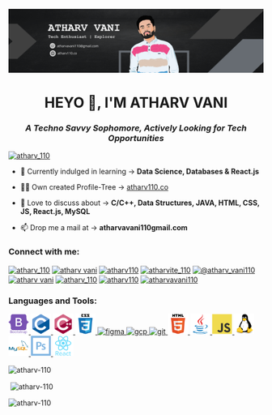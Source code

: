 <a href="https://atharv110.co/">![image](https://github.com/Atharv-110/Atharv-110/blob/main/image.png)</a>
<h1 align="center">HEYO 👋, I'M ATHARV VANI</h1>
<i><h3 align="center">A Techno Savvy Sophomore, Actively Looking for Tech Opportunities</h3></i>
<p align="left"> <a href="https://twitter.com/atharv_110" target="blank"><img src="https://img.shields.io/twitter/follow/atharv_110?logo=twitter&style=for-the-badge" alt="atharv_110" /></a> </p>

- 🌱 Currently indulged in learning -> **Data Science, Databases & React.js**

- 👨‍💻 Own created Profile-Tree -> [atharv110.co](atharv110.co)

- 💬 Love to discuss about -> **C/C++, Data Structures, JAVA, HTML, CSS, JS, React.js, MySQL**

- 📫 Drop me a mail at -> **atharvavani110gmail.com**

<h3 align="left">Connect with me:</h3>
<p align="left">
<a href="https://twitter.com/atharv_110" target="blank"><img align="center" src="https://raw.githubusercontent.com/rahuldkjain/github-profile-readme-generator/master/src/images/icons/Social/twitter.svg" alt="atharv_110" height="30" width="40" /></a>
<a href="https://linkedin.com/in/atharv vani" target="blank"><img align="center" src="https://raw.githubusercontent.com/rahuldkjain/github-profile-readme-generator/master/src/images/icons/Social/linked-in-alt.svg" alt="atharv vani" height="30" width="40" /></a>
<a href="https://codesandbox.com/atharv110" target="blank"><img align="center" src="https://raw.githubusercontent.com/rahuldkjain/github-profile-readme-generator/master/src/images/icons/Social/codesandbox.svg" alt="atharv110" height="30" width="40" /></a>
<a href="https://instagram.com/atharvite_110" target="blank"><img align="center" src="https://raw.githubusercontent.com/rahuldkjain/github-profile-readme-generator/master/src/images/icons/Social/instagram.svg" alt="atharvite_110" height="30" width="40" /></a>
<a href="https://medium.com/@atharv_vani110" target="blank"><img align="center" src="https://raw.githubusercontent.com/rahuldkjain/github-profile-readme-generator/master/src/images/icons/Social/medium.svg" alt="@atharv_vani110" height="30" width="40" /></a>
<a href="https://www.youtube.com/c/atharv vani" target="blank"><img align="center" src="https://raw.githubusercontent.com/rahuldkjain/github-profile-readme-generator/master/src/images/icons/Social/youtube.svg" alt="atharv vani" height="30" width="40" /></a>
<a href="https://www.codechef.com/users/atharv_110" target="blank"><img align="center" src="https://cdn.jsdelivr.net/npm/simple-icons@3.1.0/icons/codechef.svg" alt="atharv_110" height="30" width="40" /></a>
<a href="https://www.hackerrank.com/atharv110" target="blank"><img align="center" src="https://raw.githubusercontent.com/rahuldkjain/github-profile-readme-generator/master/src/images/icons/Social/hackerrank.svg" alt="atharv110" height="30" width="40" /></a>
<a href="https://auth.geeksforgeeks.org/user/atharvavani110" target="blank"><img align="center" src="https://raw.githubusercontent.com/rahuldkjain/github-profile-readme-generator/master/src/images/icons/Social/geeks-for-geeks.svg" alt="atharvavani110" height="30" width="40" /></a>
</p>

<h3 align="left">Languages and Tools:</h3>
<p align="left"> <a href="https://getbootstrap.com" target="_blank" rel="noreferrer"> <img src="https://raw.githubusercontent.com/devicons/devicon/master/icons/bootstrap/bootstrap-plain-wordmark.svg" alt="bootstrap" width="40" height="40"/> </a> <a href="https://www.cprogramming.com/" target="_blank" rel="noreferrer"> <img src="https://raw.githubusercontent.com/devicons/devicon/master/icons/c/c-original.svg" alt="c" width="40" height="40"/> </a> <a href="https://www.w3schools.com/cpp/" target="_blank" rel="noreferrer"> <img src="https://raw.githubusercontent.com/devicons/devicon/master/icons/cplusplus/cplusplus-original.svg" alt="cplusplus" width="40" height="40"/> </a> <a href="https://www.w3schools.com/css/" target="_blank" rel="noreferrer"> <img src="https://raw.githubusercontent.com/devicons/devicon/master/icons/css3/css3-original-wordmark.svg" alt="css3" width="40" height="40"/> </a> <a href="https://www.figma.com/" target="_blank" rel="noreferrer"> <img src="https://www.vectorlogo.zone/logos/figma/figma-icon.svg" alt="figma" width="40" height="40"/> </a> <a href="https://cloud.google.com" target="_blank" rel="noreferrer"> <img src="https://www.vectorlogo.zone/logos/google_cloud/google_cloud-icon.svg" alt="gcp" width="40" height="40"/> </a> <a href="https://git-scm.com/" target="_blank" rel="noreferrer"> <img src="https://www.vectorlogo.zone/logos/git-scm/git-scm-icon.svg" alt="git" width="40" height="40"/> </a> <a href="https://www.w3.org/html/" target="_blank" rel="noreferrer"> <img src="https://raw.githubusercontent.com/devicons/devicon/master/icons/html5/html5-original-wordmark.svg" alt="html5" width="40" height="40"/> </a> <a href="https://www.java.com" target="_blank" rel="noreferrer"> <img src="https://raw.githubusercontent.com/devicons/devicon/master/icons/java/java-original.svg" alt="java" width="40" height="40"/> </a> <a href="https://developer.mozilla.org/en-US/docs/Web/JavaScript" target="_blank" rel="noreferrer"> <img src="https://raw.githubusercontent.com/devicons/devicon/master/icons/javascript/javascript-original.svg" alt="javascript" width="40" height="40"/> </a> <a href="https://www.linux.org/" target="_blank" rel="noreferrer"> <img src="https://raw.githubusercontent.com/devicons/devicon/master/icons/linux/linux-original.svg" alt="linux" width="40" height="40"/> </a> <a href="https://www.mysql.com/" target="_blank" rel="noreferrer"> <img src="https://raw.githubusercontent.com/devicons/devicon/master/icons/mysql/mysql-original-wordmark.svg" alt="mysql" width="40" height="40"/> </a> <a href="https://www.photoshop.com/en" target="_blank" rel="noreferrer"> <img src="https://raw.githubusercontent.com/devicons/devicon/master/icons/photoshop/photoshop-line.svg" alt="photoshop" width="40" height="40"/> </a> <a href="https://reactjs.org/" target="_blank" rel="noreferrer"> <img src="https://raw.githubusercontent.com/devicons/devicon/master/icons/react/react-original-wordmark.svg" alt="react" width="40" height="40"/> </a> </p>

<p><img align="center" src="https://github-readme-stats.vercel.app/api/top-langs?username=atharv-110&show_icons=true&locale=en&layout=compact" alt="atharv-110" /></p>
<p>&nbsp;<img align="center" src="https://github-readme-stats.vercel.app/api?username=atharv-110&show_icons=true&locale=en" alt="atharv-110" /></p>
<p><img align="center" src="https://github-readme-streak-stats.herokuapp.com/?user=atharv-110&" alt="atharv-110" /></p>